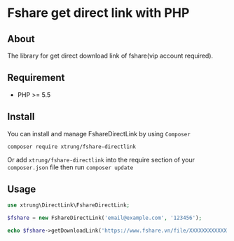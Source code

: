 Fshare get direct link with PHP
==========

## About
The library for get direct download link of fshare(vip account required).

## Requirement
* PHP >= 5.5

## Install

You can install and manage FshareDirectLink by using `Composer`

```
composer require xtrung/fshare-directlink
```

Or add `xtrung/fshare-directlink` into the require section of your `composer.json` file then run `composer update`

## Usage

```php
use xtrung\DirectLink\FshareDirectLink;

$fshare = new FshareDirectLink('email@example.com', '123456');

echo $fshare->getDownloadLink('https://www.fshare.vn/file/XXXXXXXXXXXX');

```